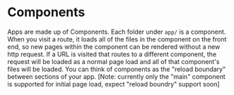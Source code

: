 # Components

Apps are made up of Components.  Each folder under ```app/``` is a component.  When you visit a route, it loads all of the files in the component on the front end, so new pages within the component can be rendered without a new http request.  If a URL is visited that routes to a different component, the request will be loaded as a normal page load and all of that component's files will be loaded.  You can think of components as the "reload boundary" between sections of your app.  [Note: currently only the "main" component is supported for initial page load, expect "reload boundry" support soon]
